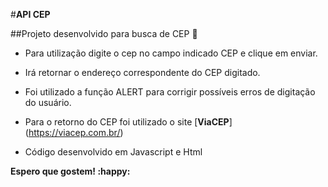 #**API CEP**

##Projeto desenvolvido para busca de CEP :postbox:

- Para utilização digite o cep no campo indicado CEP e 
  clique em enviar.

- Irá retornar o endereço correspondente do CEP digitado.

- Foi utilizado a função ALERT para corrigir possíveis erros
  de digitação do usuário.

- Para o retorno do CEP foi utilizado o site [**ViaCEP**] (https://viacep.com.br/)
- Código desenvolvido em Javascript e Html



**Espero que gostem! :happy:**

